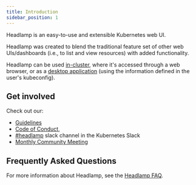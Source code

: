 ```yaml
---
title: Introduction
sidebar_position: 1
---
```


Headlamp is an easy-to-use and extensible Kubernetes web UI.

Headlamp was created to blend the traditional feature set of other web UIs/dashboards
(i.e., to list and view resources) with added functionality.

Headlamp can be used [in-cluster](./installation/in-cluster), where it's accessed through a web browser,
or as a [desktop application](./installation/desktop) (using the information defined in the user's
kubeconfig).

## Get involved

Check out our: 
- [Guidelines](https://headlamp.dev/docs/latest/contributing/)
- [Code of Conduct](./CODE_OF_CONDUCT.md),
- [#headlamp](https://kubernetes.slack.com/messages/headlamp) slack channel in the Kubernetes Slack 
- [Monthly Community Meeting](https://zoom-lfx.platform.linuxfoundation.org/meetings/headlamp)

## Frequently Asked Questions

For more information about Headlamp, see the [Headlamp FAQ](./faq.md).
